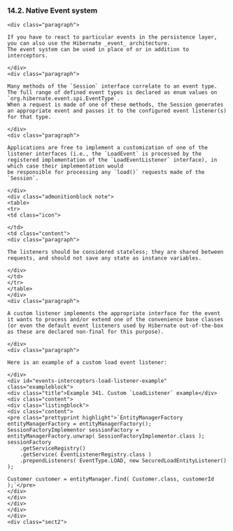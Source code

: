  ### 14.2. Native Event system

    <div class="paragraph">

    If you have to react to particular events in the persistence layer, you can also use the Hibernate _event_ architecture.
    The event system can be used in place of or in addition to interceptors.

    </div>
    <div class="paragraph">

    Many methods of the `Session` interface correlate to an event type.
    The full range of defined event types is declared as enum values on `org.hibernate.event.spi.EventType`.
    When a request is made of one of these methods, the Session generates an appropriate event and passes it to the configured event listener(s) for that type.

    </div>
    <div class="paragraph">

    Applications are free to implement a customization of one of the listener interfaces (i.e., the `LoadEvent` is processed by the registered implementation of the `LoadEventListener` interface), in which case their implementation would
    be responsible for processing any `load()` requests made of the `Session`.

    </div>
    <div class="admonitionblock note">
    <table>
    <tr>
    <td class="icon">

    </td>
    <td class="content">
    <div class="paragraph">

    The listeners should be considered stateless; they are shared between requests, and should not save any state as instance variables.

    </div>
    </td>
    </tr>
    </table>
    </div>
    <div class="paragraph">

    A custom listener implements the appropriate interface for the event it wants to process and/or extend one of the convenience base classes
    (or even the default event listeners used by Hibernate out-of-the-box as these are declared non-final for this purpose).

    </div>
    <div class="paragraph">

    Here is an example of a custom load event listener:

    </div>
    <div id="events-interceptors-load-listener-example" class="exampleblock">
    <div class="title">Example 341. Custom `LoadListener` example</div>
    <div class="content">
    <div class="listingblock">
    <div class="content">
    <pre class="prettyprint highlight">`EntityManagerFactory entityManagerFactory = entityManagerFactory();
    SessionFactoryImplementor sessionFactory = entityManagerFactory.unwrap( SessionFactoryImplementor.class );
    sessionFactory
        .getServiceRegistry()
        .getService( EventListenerRegistry.class )
        .prependListeners( EventType.LOAD, new SecuredLoadEntityListener() );

    Customer customer = entityManager.find( Customer.class, customerId );`</pre>
    </div>
    </div>
    </div>
    </div>
    </div>
    <div class="sect2">
